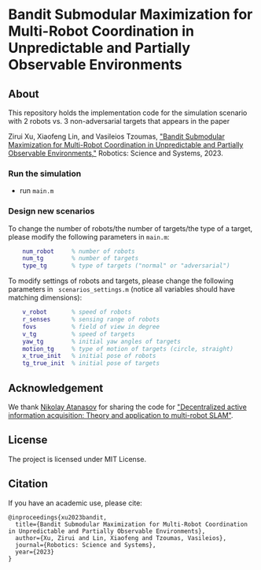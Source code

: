 # Bandit Submodular Maximization for Multi-Robot Coordination in Unpredictable and Partially Observable Environments

## About
This repository holds the implementation code for the simulation scenario with 2 robots vs. 3 non-adversarial targets that appears in the paper 

Zirui Xu, Xiaofeng Lin, and Vasileios Tzoumas, ["Bandit Submodular Maximization for Multi-Robot Coordination in Unpredictable and Partially Observable Environments,"](https://arxiv.org/abs/2305.12795) Robotics: Science and Systems, 2023.

### Run the simulation
- run ```main.m``` 


### Design new scenarios

To change the number of robots/the number of targets/the type of a target, please modify the following parameters in ```main.m```:
```matlab
    num_robot     % number of robots
    num_tg        % number of targets
    type_tg       % type of targets ("normal" or "adversarial")
```

To modify settings of robots and targets, please change the following parameters in ``` scenarios_settings.m``` (notice all variables should have matching dimensions):
```matlab
    v_robot       % speed of robots
    r_senses      % sensing range of robots
    fovs          % field of view in degree
    v_tg          % speed of targets
    yaw_tg        % initial yaw angles of targets
    motion_tg     % type of motion of targets (circle, straight)
    x_true_init   % initial pose of robots
    tg_true_init  % initial pose of targets
```


## Acknowledgement
We thank [Nikolay Atanasov](https://natanaso.github.io/) for sharing the code for ["Decentralized active information acquisition: Theory and application to multi-robot SLAM"](https://natanaso.github.io/ref/Atanasov_ActiveInformationAcquisition_ICRA15.pdf).

## License
The project is licensed under MIT License.

## Citation
If you have an academic use, please cite:

```
@inproceedings{xu2023bandit,
  title={Bandit Submodular Maximization for Multi-Robot Coordination in Unpredictable and Partially Observable Environments},
  author={Xu, Zirui and Lin, Xiaofeng and Tzoumas, Vasileios},
  journal={Robotics: Science and Systems},
  year={2023}
}
```
